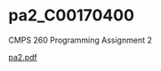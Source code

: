 # pa2_C00170400
CMPS 260 Programming Assignment 2


[pa2.pdf](https://github.com/brhhodge/pa2_C00170400/files/6454876/pa2.pdf)
